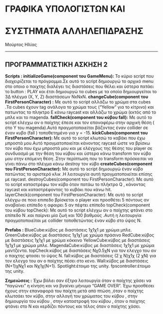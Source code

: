
# ΓΡΑΦΙΚΑ ΥΠΟΛΟΓΙΣΤΩΝ ΚΑΙ

# ΣΥΣΤΗΜΑΤΑ ΑΛΛΗΛΕΠΙΔΡΑΣΗΣ

Μούρτος Ηλίας

------------------------------------------------------------------------------------------------


## ΠΡΟΓΡΑΜΜΑΤΙΣΤΙΚΗ ΑΣΚΗΣΗ 2

**Scripts :
initializeGame(component του GameMenu):** ​Το κύριο script που
διαχειρίζεται το πρόγραμμα.Σε αυτό το script δημιουργώ το αρχικό
menu στο οποιο ο παιχτης διαλέγει τις διαστάσεις που θέλει και
ύστερα πατάει το button : PLAY και έτσι δημιουργώ τα cubes με τα
οποία δημιουργείται το ​3Δ πλέγμα (Χ, Υ, Ζ) διαστάσεων ΝxNxN.
**changeCube(component του FirstPersonCharacter) :** ​Με αυτό
το script αλλάζω το χρώμα στα cubes .Τα cubes έχουν tag
ανάλογα το χρώμα τους (“Yellow” για το κίτρινο) και πατωντας το
πληκτρο Ε κάνω raycast και αλλάζω το χρώμα (εκτός από το μπλε
και το magenda.
**fallCheck(component του κύβου fall):** ​Με αυτό το script ελέγχω
αν ο παίχτης έπεσε και τον επαναφέρω στην αρχική θέση ( στο Υ
του magenda).Αυτό πραγματοποιείται βάζοντας έναν collider σε
έναν κυβο (fall ) τοποθετημένο για y = -15.
**kickCubes(component του FirstPersonCharacter):** ​Με αυτό το
script κλωτσώ το καβάκι που έχω μπροστά μου.Αυτό
πραγματοποιείται κάνοντας raycast ώστε να βρίσκω τον κύβο που
έχω μπροστά μου και με ελέγχους της θέσης του player σε
συνδυασμό με την θέση του κύβου και ύστερα κάνω transform τον
κύβο μου στην επόμενη θέση .Στην περίπτωση που το transform
πρόσκειται να γίνει πάνω στο πλέγμα κάνω destroy τον κύβο
**createCubes(component του FirstPersonCharacter):** ​Με αυτό το
script δημιουργώ έναν κύβο πατώντας το αριστερό κλικ .Η
λειτουργία αυτή πραγματοποιείται επίσης με raycast.
destroyCubes(component του FirstPersonCharacter): ​Με αυτό
το script καταστρέφω τον κύβο όταν πατάω το πλήκτρο Q ,
κάνοντας raycast και καταστρέφοντας το κυβάκι που κάνω hit.
layerCheck(component του FirstPersonCharacter): ​Με αυτό το
script ελέγχω σε ποιο επιπεδο βρίσκεται ο player και προσθέτει 5
πόντους αν αναβαίνει επίπεδο η αφαιρει 5 αν πέφτει επίπεδο
topCheck(component του κύβου topCheck): ​Με αυτό το script
ελέγχω αν ο παίχτης φτάνει στο επίπεδο Ν .και ​παίρνει μία ζωή και
100 βαθμούς .Αυτή η λειτουργία πραγματοποιείται με collider
τοποθετώντας έναν κύβο στο ύψος Ν.

**Prefabs :**
BlueCube:κύβος με διαστάσεις 1χ1χ1 με χρώμα μπλε.
GreenCube:κύβος με διαστάσεις 1χ1χ1 με χρώμα πράσινο
RedCube:κύβος με διαστάσεις 1χ1χ1 με χρώμα κόκκινο
YellowCube:κύβος με διαστάσεις 1χ1χ1 με χρώμα μπλε.
MagendaCube:κύβος με διαστάσεις 1χ1χ1 με χρώμα μαντζεντα.
topCheck:κύβος με διαστάσεις Νχ0.5χΝ για τον ελεγχο του αν ο
παιχτης φτασει το ύψος Ν.
fall:κύβος με διαστάσεις (2 χ N)χ1χ (2 χN) για τον ελεγχο του αν ο
παίχτης πέσει στο κενο.
Wall:κύβος με διαστάσεις (Ν+1)χΝχ1 και Νχ1χ(Ν+1).
Spotlight:έτοιμο της unity.
fpscontroller:έτοιμο της unity.

**Σημειώσεις :**
Έχω βάλει σαν έξτρα λειτουργία όταν ο παίχτης χάσει να
“παγώνει” η κίνηση και να βγαίνει μήνυμα “GAME OVER”.
Έχω προσθέσει ήχους στην επαναφορά του παίχτη μετά από
πτώση ,όταν ο παίχτης κλωτσάει τον κύβο, στην αλλαγή του
χρώματος του κύβου , στην δημιουργία του κύβου , στην
καταστροφή του κύβου , όταν ο παίχτης φτάνει στο Ν και κερδίζει
πόντους και τέλος όταν ο παίχτης χάσει.

